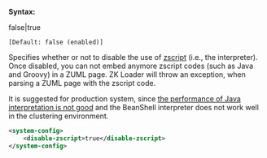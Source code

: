 **Syntax:**

<disable-zscript>false|true</disable-zscript>

`[Default: false (enabled)]`

Specifies whether or not to disable the use of
[zscript](ZUML_Reference/ZUML/Elements/zscript) (i.e., the
interpreter). Once disabled, you can not embed anymore zscript codes
(such as Java and Groovy) in a ZUML page. ZK Loader will throw an
exception, when parsing a ZUML page with the zscript code.

It is suggested for production system, since [the performance of Java
interpretation is not
good]({{site.baseurl}}/zk_dev_ref/performance_tips/use_compiled_java_codes)
and the BeanShell interpreter does not work well in the clustering
environment.

```xml
<system-config>
    <disable-zscript>true</disable-zscript>
</system-config>
```

